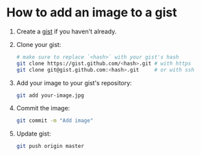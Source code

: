 # How to add an image to a gist

1. Create a [gist](https://gist.github.com) if you haven't already.
2. Clone your gist:
    ```sh
    # make sure to replace `<hash>` with your gist's hash
    git clone https://gist.github.com/<hash>.git # with https
    git clone git@gist.github.com:<hash>.git     # or with ssh
    ```

3. Add your image to your gist's repository:
    ```sh
    git add your-image.jpg
    ```

4. Commit the image:
    ```sh
    git commit -m "Add image"
    ```

5. Update gist:
    ```sh
    git push origin master
    ```
